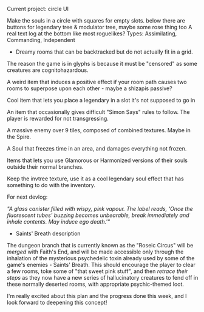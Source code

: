 Current project: circle UI

Make the souls in a circle with squares for empty slots. below there are buttons for legendary tree & modulator tree, maybe some rose thing too
A real text log at the bottom like most roguelikes?
Types: Assimilating, Commanding, Independent




- Dreamy rooms that can be backtracked but do not actually fit in a grid.

The reason the game is in glyphs is because it must be "censored" as some creatures are cognitohazardous.

A weird item that induces a positive effect if your room path causes two rooms to superpose upon each other - maybe a shizapis passive?

Cool item that lets you place a legendary in a slot it's not supposed to go in

An item that occasionally gives difficult "Simon Says" rules to follow. The player is rewarded for not transgressing.

A massive enemy over 9 tiles, composed of combined textures. Maybe in the Spire.

A Soul that freezes time in an area, and damages everything not frozen.

Items that lets you use Glamorous or Harmonized versions of their souls outside their normal branches.

Keep the invtree texture, use it as a cool legendary soul effect that has something to do with the inventory.

For next devlog:

*"A glass canister filled with wispy, pink vapour. The label reads, 'Once the fluorescent tubes' buzzing becomes unbearable, break immediately and inhale contents. May induce ego death.'"*

- Saints' Breath description

The dungeon branch that is currently known as the "Roseic Circus" will be *merged* with Faith's End, and will be made accessible only through the inhalation of the mysterious psychedelic toxin already used by some of the game's enemies - Saints' Breath. This should encourage the player to clear a few rooms, toke some of "that sweet pink stuff", and then *retrace their steps* as they now have a new series of hallucinatory creatures to fend off in these normally deserted rooms, with appropriate psychic-themed loot.

I'm really excited about this plan and the progress done this week, and I look forward to deepening this concept!